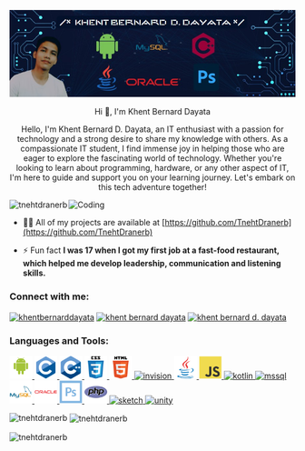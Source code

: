 ![logo](https://github.com/TnehtDranerb/KhentDayata/blob/main/banner%20last.jpg)
<p text align="center";style="font-size: 30px;">Hi 👋, I'm Khent Bernard Dayata</p>
<p text align="center";style="font-size: 16px;">Hello, I'm Khent Bernard D. Dayata, an IT enthusiast with a passion for technology and a strong desire to share my knowledge with others. As a compassionate IT student, I find immense joy in helping those who are eager to explore the fascinating world of technology. Whether you're looking to learn about programming, hardware, or any other aspect of IT, I'm here to guide and support you on your learning journey. Let's embark on this tech adventure together!</p>

 <img align="right" alt="Coding" width="400" src="https://64.media.tumblr.com/e85d4e1a60f19b2c62bb7a88a73eabc5/tumblr_o7vs1zNO341runoqyo2_540.gifv">

<p align="left"> <img src="https://komarev.com/ghpvc/?username=tnehtdranerb&label=Profile%20views&color=0e75b6&style=flat" alt="tnehtdranerb" /> </p>

- 👨‍💻 All of my projects are available at [https://github.com/TnehtDranerb](https://github.com/TnehtDranerb)

- ⚡ Fun fact **I was 17 when I got my first job at a fast-food restaurant, which helped me develop leadership, communication and listening skills.**

<h3 align="left">Connect with me:</h3>
<p align="left">
<a href="https://fb.com/khentbernarddayata" target="blank"><img align="center" src="https://raw.githubusercontent.com/rahuldkjain/github-profile-readme-generator/master/src/images/icons/Social/facebook.svg" alt="khentbernarddayata" height="30" width="40" /></a>
<a href="https://instagram.com/khent bernard dayata" target="blank"><img align="center" src="https://raw.githubusercontent.com/rahuldkjain/github-profile-readme-generator/master/src/images/icons/Social/instagram.svg" alt="khent bernard dayata" height="30" width="40" /></a>
<a href="https://www.youtube.com/c/khent bernard d. dayata" target="blank"><img align="center" src="https://raw.githubusercontent.com/rahuldkjain/github-profile-readme-generator/master/src/images/icons/Social/youtube.svg" alt="khent bernard d. dayata" height="30" width="40" /></a>
</p>

<h3 align="left">Languages and Tools:</h3>
<p align="left"> <a href="https://developer.android.com" target="_blank" rel="noreferrer"> <img src="https://raw.githubusercontent.com/devicons/devicon/master/icons/android/android-original-wordmark.svg" alt="android" width="40" height="40"/> </a> <a href="https://www.cprogramming.com/" target="_blank" rel="noreferrer"> <img src="https://raw.githubusercontent.com/devicons/devicon/master/icons/c/c-original.svg" alt="c" width="40" height="40"/> </a> <a href="https://www.w3schools.com/cpp/" target="_blank" rel="noreferrer"> <img src="https://raw.githubusercontent.com/devicons/devicon/master/icons/cplusplus/cplusplus-original.svg" alt="cplusplus" width="40" height="40"/> </a> <a href="https://www.w3schools.com/css/" target="_blank" rel="noreferrer"> <img src="https://raw.githubusercontent.com/devicons/devicon/master/icons/css3/css3-original-wordmark.svg" alt="css3" width="40" height="40"/> </a> <a href="https://www.w3.org/html/" target="_blank" rel="noreferrer"> <img src="https://raw.githubusercontent.com/devicons/devicon/master/icons/html5/html5-original-wordmark.svg" alt="html5" width="40" height="40"/> </a> <a href="https://www.invisionapp.com/" target="_blank" rel="noreferrer"> <img src="https://www.vectorlogo.zone/logos/invisionapp/invisionapp-icon.svg" alt="invision" width="40" height="40"/> </a> <a href="https://www.java.com" target="_blank" rel="noreferrer"> <img src="https://raw.githubusercontent.com/devicons/devicon/master/icons/java/java-original.svg" alt="java" width="40" height="40"/> </a> <a href="https://developer.mozilla.org/en-US/docs/Web/JavaScript" target="_blank" rel="noreferrer"> <img src="https://raw.githubusercontent.com/devicons/devicon/master/icons/javascript/javascript-original.svg" alt="javascript" width="40" height="40"/> </a> <a href="https://kotlinlang.org" target="_blank" rel="noreferrer"> <img src="https://www.vectorlogo.zone/logos/kotlinlang/kotlinlang-icon.svg" alt="kotlin" width="40" height="40"/> </a> <a href="https://www.microsoft.com/en-us/sql-server" target="_blank" rel="noreferrer"> <img src="https://www.svgrepo.com/show/303229/microsoft-sql-server-logo.svg" alt="mssql" width="40" height="40"/> </a> <a href="https://www.mysql.com/" target="_blank" rel="noreferrer"> <img src="https://raw.githubusercontent.com/devicons/devicon/master/icons/mysql/mysql-original-wordmark.svg" alt="mysql" width="40" height="40"/> </a> <a href="https://www.oracle.com/" target="_blank" rel="noreferrer"> <img src="https://raw.githubusercontent.com/devicons/devicon/master/icons/oracle/oracle-original.svg" alt="oracle" width="40" height="40"/> </a> <a href="https://www.photoshop.com/en" target="_blank" rel="noreferrer"> <img src="https://raw.githubusercontent.com/devicons/devicon/master/icons/photoshop/photoshop-line.svg" alt="photoshop" width="40" height="40"/> </a> <a href="https://www.php.net" target="_blank" rel="noreferrer"> <img src="https://raw.githubusercontent.com/devicons/devicon/master/icons/php/php-original.svg" alt="php" width="40" height="40"/> </a> <a href="https://www.sketch.com/" target="_blank" rel="noreferrer"> <img src="https://www.vectorlogo.zone/logos/sketchapp/sketchapp-icon.svg" alt="sketch" width="40" height="40"/> </a> <a href="https://unity.com/" target="_blank" rel="noreferrer"> <img src="https://www.vectorlogo.zone/logos/unity3d/unity3d-icon.svg" alt="unity" width="40" height="40"/> </a> </p>

<p><img align="left" src="https://github-readme-stats.vercel.app/api/top-langs?username=tnehtdranerb&show_icons=true&locale=en&layout=compact" alt="tnehtdranerb" /></p>

<p>&nbsp;<img align="center" src="https://github-readme-stats.vercel.app/api?username=tnehtdranerb&show_icons=true&locale=en" alt="tnehtdranerb" /></p>

<p><img align="center" src="https://github-readme-streak-stats.herokuapp.com/?user=tnehtdranerb&" alt="tnehtdranerb" /></p>
